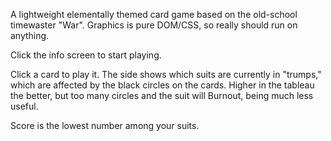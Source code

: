 A lightweight elementally themed card game based on the old-school timewaster "War". Graphics is pure DOM/CSS, so really should run on anything. 

Click the info screen to start playing. 

Click a card to play it. The side shows which suits are currently in "trumps," which are affected by the black circles on the cards. Higher in the tableau the better, but too many circles and the suit will Burnout, being much less useful. 

Score is the lowest number among your suits.